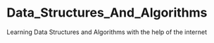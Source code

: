 # Data_Structures_And_Algorithms
 Learning Data Structures and Algorithms with the help of the internet
